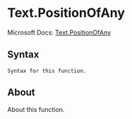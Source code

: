 ---
---

# Text.PositionOfAny

Microsoft Docs: [Text.PositionOfAny](https://docs.microsoft.com/en-us/powerquery-m/text-positionofany)

## Syntax

```
Syntax for this function.
```

## About

About this function.

